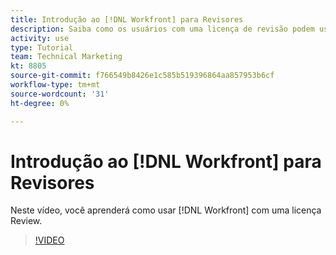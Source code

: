 ```yaml
---
title: Introdução ao [!DNL Workfront] para Revisores
description: Saiba como os usuários com uma licença de revisão podem usar [!DNL  Workfront].
activity: use
type: Tutorial
team: Technical Marketing
kt: 8805
source-git-commit: f766549b8426e1c585b519396864aa857953b6cf
workflow-type: tm+mt
source-wordcount: '31'
ht-degree: 0%

---
```


# Introdução ao [!DNL Workfront] para Revisores

Neste vídeo, você aprenderá como usar [!DNL  Workfront] com uma licença Review.

>[!VIDEO](https://video.tv.adobe.com/v/335106/?quality=12)
